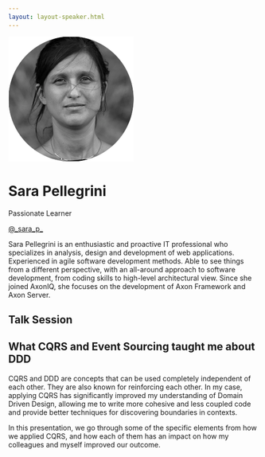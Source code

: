 ```yaml
---
layout: layout-speaker.html
---
```

<div class="container section featured-speaker">
  <div class="row">
    <div class="col-xs-12 col-sm-2 img-container">
      <img class="speaker-page-img" src="../img/speakers/Sara-Pellegrini-ON.png">
    </div>
    <div class="col-xs-12 col-sm-10 copy-container">
        <h1 class="speaker-header">Sara Pellegrini</h1>
        <span class="speaker-subtitle">Passionate Learner</span>
        <p><a class="speaker-handle" href="https://twitter.com/_sara_p_" target="_blank">@_sara_p_</a></p>
        <p>Sara Pellegrini is an enthusiastic and proactive IT professional who specializes in analysis, design and development of web applications. Experienced in agile software development methods. Able to see things from a different perspective, with an all-around approach to software development, from coding skills to high-level architectural view. Since she joined AxonIQ, she focuses on the development of Axon Framework and Axon Server.</p>
        <h2>Talk Session</h2>
        <h2 class="gold">What CQRS and Event Sourcing taught me about DDD</h2>
        <p>CQRS and DDD are concepts that can be used completely independent of each other. They are also known for reinforcing each other. In my case, applying CQRS has significantly improved my understanding of Domain Driven Design, allowing me to write more cohesive and less coupled code and provide better techniques for discovering boundaries in contexts.</p>
        <p>In this presentation, we go through some of the specific elements from how we applied CQRS, and how each of them has an impact on how my colleagues and myself improved our outcome.</p>
    </div>
  </div>
</div>